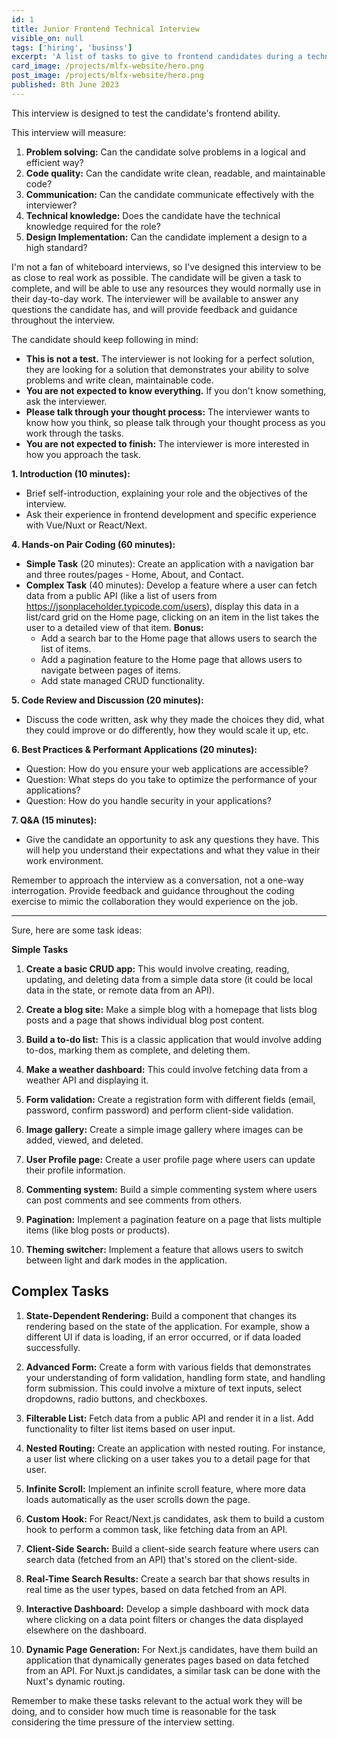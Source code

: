```yaml
---
id: 1
title: Junior Frontend Technical Interview
visible_on: null
tags: ['hiring', 'businss']
excerpt: 'A list of tasks to give to frontend candidates during a technical interview.'
card_image: /projects/mlfx-website/hero.png
post_image: /projects/mlfx-website/hero.png
published: 8th June 2023
---
```


This interview is designed to test the candidate's frontend ability.

This interview will measure:

1. **Problem solving:** Can the candidate solve problems in a logical and efficient way?
2. **Code quality:** Can the candidate write clean, readable, and maintainable code?
3. **Communication:** Can the candidate communicate effectively with the interviewer?
4. **Technical knowledge:** Does the candidate have the technical knowledge required for the role?
5. **Design Implementation:** Can the candidate implement a design to a high standard?

I'm not a fan of whiteboard interviews, so I've designed this interview to be as close to real work
as possible. The candidate will be given a task to complete, and will be able to use any resources
they would normally use in their day-to-day work. The interviewer will be available to answer any
questions the candidate has, and will provide feedback and guidance throughout the interview.

The candidate should keep following in mind:

- **This is not a test.** The interviewer is not looking for a perfect solution, they are looking
  for a solution that demonstrates your ability to solve problems and write clean, maintainable
  code.
- **You are not expected to know everything.** If you don't know something, ask the interviewer.
- **Please talk through your thought process:** The interviewer wants to know how you think, so
  please talk through your thought process as you work through the tasks.
- **You are not expected to finish:** The interviewer is more interested in how you approach the
  task.

**1. Introduction (10 minutes):**

- Brief self-introduction, explaining your role and the objectives of the interview.
- Ask their experience in frontend development and specific experience with Vue/Nuxt or React/Next.

**4. Hands-on Pair Coding (60 minutes):**

- **Simple Task** (20 minutes): Create an application with a navigation bar and three routes/pages -
  Home, About, and Contact.
- **Complex Task** (40 minutes): Develop a feature where a user can fetch data from a public API
  (like a list of users from https://jsonplaceholder.typicode.com/users), display this data in a
  list/card grid on the Home page, clicking on an item in the list takes the user to a detailed view
  of that item. **Bonus:**
  - Add a search bar to the Home page that allows users to search the list of items.
  - Add a pagination feature to the Home page that allows users to navigate between pages of items.
  - Add state managed CRUD functionality.

**5. Code Review and Discussion (20 minutes):**

- Discuss the code written, ask why they made the choices they did, what they could improve or do
  differently, how they would scale it up, etc.

**6. Best Practices & Performant Applications (20 minutes):**

- Question: How do you ensure your web applications are accessible?
- Question: What steps do you take to optimize the performance of your applications?
- Question: How do you handle security in your applications?

**7. Q&A (15 minutes):**

- Give the candidate an opportunity to ask any questions they have. This will help you understand
  their expectations and what they value in their work environment.

Remember to approach the interview as a conversation, not a one-way interrogation. Provide feedback
and guidance throughout the coding exercise to mimic the collaboration they would experience on the
job.

---

Sure, here are some task ideas:

**Simple Tasks**

1. **Create a basic CRUD app:** This would involve creating, reading, updating, and deleting data
   from a simple data store (it could be local data in the state, or remote data from an API).

2. **Create a blog site:** Make a simple blog with a homepage that lists blog posts and a page that
   shows individual blog post content.

3. **Build a to-do list:** This is a classic application that would involve adding to-dos, marking
   them as complete, and deleting them.

4. **Make a weather dashboard:** This could involve fetching data from a weather API and displaying
   it.

5. **Form validation:** Create a registration form with different fields (email, password, confirm
   password) and perform client-side validation.

6. **Image gallery:** Create a simple image gallery where images can be added, viewed, and deleted.

7. **User Profile page:** Create a user profile page where users can update their profile
   information.

8. **Commenting system:** Build a simple commenting system where users can post comments and see
   comments from others.

9. **Pagination:** Implement a pagination feature on a page that lists multiple items (like blog
   posts or products).

10. **Theming switcher:** Implement a feature that allows users to switch between light and dark
    modes in the application.

## Complex Tasks

1. **State-Dependent Rendering:** Build a component that changes its rendering based on the state of
   the application. For example, show a different UI if data is loading, if an error occurred, or if
   data loaded successfully.

2. **Advanced Form:** Create a form with various fields that demonstrates your understanding of form
   validation, handling form state, and handling form submission. This could involve a mixture of
   text inputs, select dropdowns, radio buttons, and checkboxes.

3. **Filterable List:** Fetch data from a public API and render it in a list. Add functionality to
   filter list items based on user input.

4. **Nested Routing:** Create an application with nested routing. For instance, a user list where
   clicking on a user takes you to a detail page for that user.

5. **Infinite Scroll:** Implement an infinite scroll feature, where more data loads automatically as
   the user scrolls down the page.

6. **Custom Hook:** For React/Next.js candidates, ask them to build a custom hook to perform a
   common task, like fetching data from an API.

7. **Client-Side Search:** Build a client-side search feature where users can search data (fetched
   from an API) that's stored on the client-side.

8. **Real-Time Search Results:** Create a search bar that shows results in real time as the user
   types, based on data fetched from an API.

9. **Interactive Dashboard:** Develop a simple dashboard with mock data where clicking on a data
   point filters or changes the data displayed elsewhere on the dashboard.

10. **Dynamic Page Generation:** For Next.js candidates, have them build an application that
    dynamically generates pages based on data fetched from an API. For Nuxt.js candidates, a similar
    task can be done with the Nuxt's dynamic routing.

Remember to make these tasks relevant to the actual work they will be doing, and to consider how
much time is reasonable for the task considering the time pressure of the interview setting.
